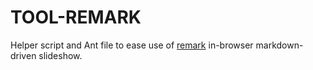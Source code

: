 TOOL-REMARK
===========

Helper script and Ant file to ease use of [remark](https://github.com/gnab/remark) in-browser markdown-driven slideshow.
